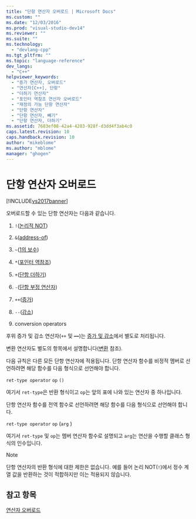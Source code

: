 ```yaml
---
title: "단항 연산자 오버로드 | Microsoft Docs"
ms.custom: ""
ms.date: "12/03/2016"
ms.prod: "visual-studio-dev14"
ms.reviewer: ""
ms.suite: ""
ms.technology: 
  - "devlang-cpp"
ms.tgt_pltfrm: ""
ms.topic: "language-reference"
dev_langs: 
  - "C++"
helpviewer_keywords: 
  - "증가 연산자, 오버로드"
  - "연산자[C++], 단항"
  - "더하기 연산자"
  - "포인터 역참조 연산자 오버로드"
  - "재정의 가능 단항 연산자"
  - "단항 연산자"
  - "단항 연산자, 빼기"
  - "단항 연산자, 더하기"
ms.assetid: 7683ef08-42a4-4283-928f-d3dd4f3ab4c0
caps.latest.revision: 10
caps.handback.revision: 10
author: "mikeblome"
ms.author: "mblome"
manager: "ghogen"
---
```

# 단항 연산자 오버로드
[!INCLUDE[vs2017banner](../assembler/inline/includes/vs2017banner.md)]

오버로드할 수 있는 단항 연산자는 다음과 같습니다.  
  
1.  `!`\([논리적 NOT](../cpp/logical-negation-operator-exclpt.md)\)  
  
2.  `&`\([address\-of](../cpp/address-of-operator-amp.md)\)  
  
3.  `~`\([1의 보수](../cpp/one-s-complement-operator-tilde.md)\)  
  
4.  `*`\([포인터 역참조](../cpp/indirection-operator-star.md)\)  
  
5.  `+`\([단항 더하기](../cpp/additive-operators-plus-and.md)\)  
  
6.  `-`\([단항 부정 연산자](../cpp/additive-operators-plus-and.md)\)  
  
7.  `++`\([증가](../cpp/prefix-increment-and-decrement-operators-increment-and-decrement.md)\)  
  
8.  `--`\([감소](../cpp/prefix-increment-and-decrement-operators-increment-and-decrement.md)\)  
  
9. conversion operators  
  
 후위 증가 및 감소 연산자\(`++` 및 **––**\)는 [증가 및 감소](../cpp/increment-and-decrement-operator-overloading-cpp.md)에서 별도로 처리됩니다.  
  
 변환 연산자도 별도의 항목에서 설명합니다\([변환](../cpp/user-defined-type-conversions-cpp.md) 참조\).  
  
 다음 규칙은 다른 모든 단항 연산자에 적용됩니다.  단항 연산자 함수를 비정적 멤버로 선언하려면 해당 함수를 다음 형식으로 선언해야 합니다.  
  
 `ret-type operator` `op` `()`  
  
 여기서 `ret-type`은 반환 형식이고 `op`는 앞의 표에 나와 있는 연산자 중 하나입니다.  
  
 단항 연산자 함수를 전역 함수로 선언하려면 해당 함수를 다음 형식으로 선언해야 합니다.  
  
 `ret-type operator` `op` \(`arg` \)  
  
 여기서 `ret-type` 및 `op`는 멤버 연산자 함수로 설명되고 `arg`는 연산을 수행할 클래스 형식의 인수입니다.  
  
> [!NOTE]
>  단항 연산자의 반환 형식에 대한 제한은 없습니다.  예를 들어 논리 NOT\(`!`\)에서 정수 계열 값을 반환하는 것이 적합하지만 이는 적용되지 않습니다.  
  
## 참고 항목  
 [연산자 오버로드](../cpp/operator-overloading.md)